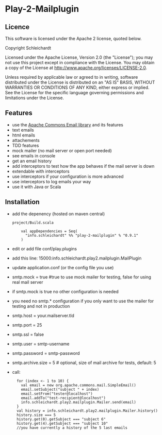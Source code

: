Play-2-Mailplugin
=================

## Licence
This software is licensed under the Apache 2 license, quoted below.

Copyright Schleichardt

Licensed under the Apache License, Version 2.0 (the "License"); you may not use this project except in compliance with the License. You may obtain a copy of the License at http://www.apache.org/licenses/LICENSE-2.0.

Unless required by applicable law or agreed to in writing, software distributed under the License is distributed on an "AS IS" BASIS, WITHOUT WARRANTIES OR CONDITIONS OF ANY KIND, either express or implied. See the License for the specific language governing permissions and limitations under the License.

## Features

* use the [Apache Commons Email library](http://commons.apache.org/email/) and its features 
 * text emails
 * html emails
 * attachements
* TDD features
 * mock mailer (no mail server or open port needed)
 * see emails in console
 * get an email history
 * add interceptors to test how the app behaves if the mail server is down
* extendable with interceptors
 * use interceptors if your configuration is more advanced
 * use interceptors to log emails your way
* use it with Java or Scala

## Installation

* add the depenency (hosted on maven central)

      project/Build.scala

          val appDependencies = Seq(
            "info.schleichardt" %% "play-2-mailplugin" % "0.9.1"
          )

* edit or add file conf/play.plugins
 * add this line: 15000:info.schleichardt.play2.mailplugin.MailPlugin
* update application.conf (or the config file you use)
 * smtp.mock = true #true to use mock mailer for testing, false for using real mail server
  * if smtp.mock is true no other configuration is needed
  * you need no smtp.* configuration if you only want to use the mailer for testing and not in production 
 * smtp.host = your.mailserver.tld
 * smtp.port = 25
 * smtp.ssl = false
 * smtp.user = smtp-username
 * smtp.password = smtp-password
 * smtp.archive.size = 5 # optional, size of mail archive for tests, default: 5
* call:

        for (index <- 1 to 10) {
          val email = new org.apache.commons.mail.SimpleEmail()
          email.setSubject("subject " + index)
          email.setFrom("tester@localhost")
          email.addTo("test-recipient@localhost")
          info.schleichardt.play2.mailplugin.Mailer.send(email)
        }
        val history = info.schleichardt.play2.mailplugin.Mailer.history()
        history.size === 5
        history.get(0).getSubject === "subject 6"
        history.get(4).getSubject === "subject 10"
        //you have currently a history of the 5 last emails
